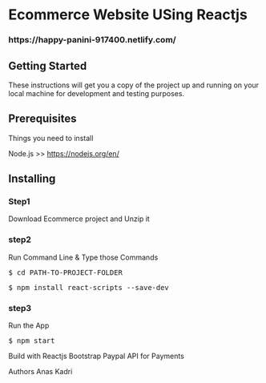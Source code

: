 <h1>Ecommerce Website USing Reactjs</h1>
<h3>https://happy-panini-917400.netlify.com/</h3>

<h2>Getting Started</h2>
These instructions will get you a copy of the project up and running on your local machine for development and testing purposes.

<h2>Prerequisites</h2>
Things you need to install

Node.js >> https://nodejs.org/en/

<h2>Installing</h2>
<h3>Step1</h3>
Download Ecommerce  project and Unzip it

<h3>step2</h3>
Run Command Line & Type those Commands
<pre>$ cd PATH-TO-PROJECT-FOLDER</pre>
<pre>$ npm install react-scripts --save-dev</pre>
<h3>step3</h3>
Run the App
<pre>$ npm start</pre>
Build with
Reactjs
Bootstrap
Paypal API for Payments

Authors
Anas Kadri
